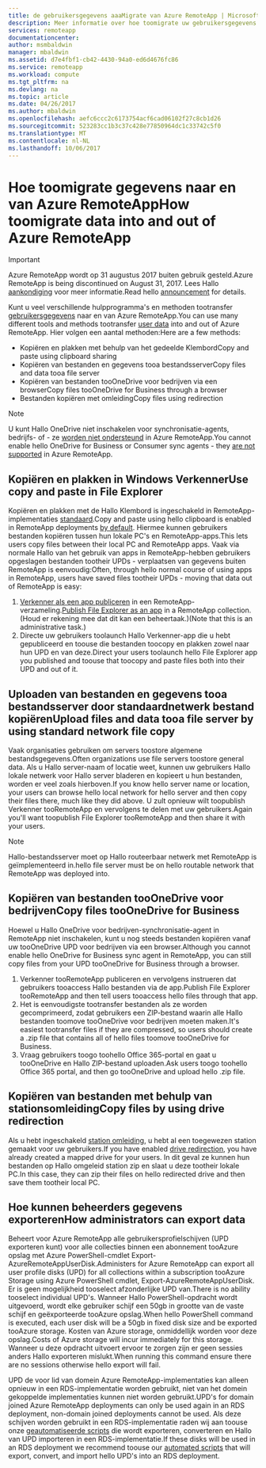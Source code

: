 ```yaml
---
title: de gebruikersgegevens aaaMigrate van Azure RemoteApp | Microsoft Docs
description: Meer informatie over hoe toomigrate uw gebruikersgegevens in Azure RemoteApp.
services: remoteapp
documentationcenter: 
author: msmbaldwin
manager: mbaldwin
ms.assetid: d7e4fbf1-cb42-4430-94a0-ed6d4676fc86
ms.service: remoteapp
ms.workload: compute
ms.tgt_pltfrm: na
ms.devlang: na
ms.topic: article
ms.date: 04/26/2017
ms.author: mbaldwin
ms.openlocfilehash: aefc6ccc2c6173754acf6cad06102f27c8cb1d26
ms.sourcegitcommit: 523283cc1b3c37c428e77850964dc1c33742c5f0
ms.translationtype: MT
ms.contentlocale: nl-NL
ms.lasthandoff: 10/06/2017
---
```

# <a name="how-toomigrate-data-into-and-out-of-azure-remoteapp"></a><span data-ttu-id="e12ed-103">Hoe toomigrate gegevens naar en van Azure RemoteApp</span><span class="sxs-lookup"><span data-stu-id="e12ed-103">How toomigrate data into and out of Azure RemoteApp</span></span>
> [!IMPORTANT]
> <span data-ttu-id="e12ed-104">Azure RemoteApp wordt op 31 augustus 2017 buiten gebruik gesteld.</span><span class="sxs-lookup"><span data-stu-id="e12ed-104">Azure RemoteApp is being discontinued on August 31, 2017.</span></span> <span data-ttu-id="e12ed-105">Lees Hallo [aankondiging](https://go.microsoft.com/fwlink/?linkid=821148) voor meer informatie.</span><span class="sxs-lookup"><span data-stu-id="e12ed-105">Read hello [announcement](https://go.microsoft.com/fwlink/?linkid=821148) for details.</span></span>
> 
> 

<span data-ttu-id="e12ed-106">Kunt u veel verschillende hulpprogramma's en methoden tootransfer [gebruikersgegevens](remoteapp-upd.md) naar en van Azure RemoteApp.</span><span class="sxs-lookup"><span data-stu-id="e12ed-106">You can use many different tools and methods tootransfer [user data](remoteapp-upd.md) into and out of Azure RemoteApp.</span></span> <span data-ttu-id="e12ed-107">Hier volgen een aantal methoden:</span><span class="sxs-lookup"><span data-stu-id="e12ed-107">Here are a few methods:</span></span>

* <span data-ttu-id="e12ed-108">Kopiëren en plakken met behulp van het gedeelde Klembord</span><span class="sxs-lookup"><span data-stu-id="e12ed-108">Copy and paste using clipboard sharing</span></span>
* <span data-ttu-id="e12ed-109">Kopiëren van bestanden en gegevens tooa bestandsserver</span><span class="sxs-lookup"><span data-stu-id="e12ed-109">Copy files and data tooa file server</span></span>
* <span data-ttu-id="e12ed-110">Kopiëren van bestanden tooOneDrive voor bedrijven via een browser</span><span class="sxs-lookup"><span data-stu-id="e12ed-110">Copy files tooOneDrive for Business through a browser</span></span>
* <span data-ttu-id="e12ed-111">Bestanden kopiëren met omleiding</span><span class="sxs-lookup"><span data-stu-id="e12ed-111">Copy files using redirection</span></span>

> [!NOTE]
> <span data-ttu-id="e12ed-112">U kunt Hallo OneDrive niet inschakelen voor synchronisatie-agents, bedrijfs- of - ze [worden niet ondersteund](remoteapp-onedrive.md) in Azure RemoteApp.</span><span class="sxs-lookup"><span data-stu-id="e12ed-112">You cannot enable hello OneDrive for Business or Consumer sync agents - they [are not supported](remoteapp-onedrive.md) in Azure RemoteApp.</span></span>
> 
> 

## <a name="use-copy-and-paste-in-file-explorer"></a><span data-ttu-id="e12ed-113">Kopiëren en plakken in Windows Verkenner</span><span class="sxs-lookup"><span data-stu-id="e12ed-113">Use copy and paste in File Explorer</span></span>
<span data-ttu-id="e12ed-114">Kopiëren en plakken met de Hallo Klembord is ingeschakeld in RemoteApp-implementaties [standaard](remoteapp-redirection.md).</span><span class="sxs-lookup"><span data-stu-id="e12ed-114">Copy and paste using hello clipboard is enabled in RemoteApp deployments [by default](remoteapp-redirection.md).</span></span> <span data-ttu-id="e12ed-115">Hiermee kunnen gebruikers bestanden kopiëren tussen hun lokale PC's en RemoteApp-apps.</span><span class="sxs-lookup"><span data-stu-id="e12ed-115">This lets users copy files between their local PC and RemoteApp apps.</span></span> <span data-ttu-id="e12ed-116">Vaak via normale Hallo van het gebruik van apps in RemoteApp-hebben gebruikers opgeslagen bestanden tootheir UPDs - verplaatsen van gegevens buiten RemoteApp is eenvoudig:</span><span class="sxs-lookup"><span data-stu-id="e12ed-116">Often, through hello normal course of using apps in RemoteApp, users have saved files tootheir UPDs - moving that data out of RemoteApp is easy:</span></span>

1. <span data-ttu-id="e12ed-117">[Verkenner als een app publiceren](remoteapp-publish.md) in een RemoteApp-verzameling.</span><span class="sxs-lookup"><span data-stu-id="e12ed-117">[Publish File Explorer as an app](remoteapp-publish.md) in a RemoteApp collection.</span></span> <span data-ttu-id="e12ed-118">(Houd er rekening mee dat dit kan een beheertaak.)</span><span class="sxs-lookup"><span data-stu-id="e12ed-118">(Note that this is an administrative task.)</span></span>
2. <span data-ttu-id="e12ed-119">Directe uw gebruikers toolaunch Hallo Verkenner-app die u hebt gepubliceerd en toouse die bestanden toocopy en plakken zowel naar hun UPD en van deze.</span><span class="sxs-lookup"><span data-stu-id="e12ed-119">Direct your users toolaunch hello File Explorer app you published and toouse that toocopy and paste files both into their UPD and out of it.</span></span>

## <a name="upload-files-and-data-tooa-file-server-by-using-standard-network-file-copy"></a><span data-ttu-id="e12ed-120">Uploaden van bestanden en gegevens tooa bestandsserver door standaardnetwerk bestand kopiëren</span><span class="sxs-lookup"><span data-stu-id="e12ed-120">Upload files and data tooa file server by using standard network file copy</span></span>
<span data-ttu-id="e12ed-121">Vaak organisaties gebruiken om servers toostore algemene bestandsgegevens.</span><span class="sxs-lookup"><span data-stu-id="e12ed-121">Often organizations use file servers toostore general data.</span></span> <span data-ttu-id="e12ed-122">Als u Hallo server-naam of locatie weet, kunnen uw gebruikers Hallo lokale netwerk voor Hallo server bladeren en kopieert u hun bestanden, worden er veel zoals hierboven.</span><span class="sxs-lookup"><span data-stu-id="e12ed-122">If you know hello server name or location, your users can browse hello local network for hello server and then copy their files there, much like they did above.</span></span> <span data-ttu-id="e12ed-123">U zult opnieuw wilt toopublish Verkenner tooRemoteApp en vervolgens te delen met uw gebruikers.</span><span class="sxs-lookup"><span data-stu-id="e12ed-123">Again you'll want toopublish File Explorer tooRemoteApp and then share it with your users.</span></span>

> [!NOTE]
> <span data-ttu-id="e12ed-124">Hallo-bestandsserver moet op Hallo routeerbaar netwerk met RemoteApp is geïmplementeerd in.</span><span class="sxs-lookup"><span data-stu-id="e12ed-124">hello file server must be on hello routable network that RemoteApp was deployed into.</span></span>
> 
> 

## <a name="copy-files-tooonedrive-for-business"></a><span data-ttu-id="e12ed-125">Kopiëren van bestanden tooOneDrive voor bedrijven</span><span class="sxs-lookup"><span data-stu-id="e12ed-125">Copy files tooOneDrive for Business</span></span>
<span data-ttu-id="e12ed-126">Hoewel u Hallo OneDrive voor bedrijven-synchronisatie-agent in RemoteApp niet inschakelen, kunt u nog steeds bestanden kopiëren vanaf uw tooOneDrive UPD voor bedrijven via een browser.</span><span class="sxs-lookup"><span data-stu-id="e12ed-126">Although you cannot enable hello OneDrive for Business sync agent in RemoteApp, you can still copy files from your UPD tooOneDrive for Business through a browser.</span></span> 

1. <span data-ttu-id="e12ed-127">Verkenner tooRemoteApp publiceren en vervolgens instrueren dat gebruikers tooaccess Hallo bestanden via de app.</span><span class="sxs-lookup"><span data-stu-id="e12ed-127">Publish File Explorer tooRemoteApp and then tell users tooaccess hello files through that app.</span></span> 
2. <span data-ttu-id="e12ed-128">Het is eenvoudigste tootransfer bestanden als ze worden gecomprimeerd, zodat gebruikers een ZIP-bestand waarin alle Hallo bestanden toomove tooOneDrive voor bedrijven moeten maken.</span><span class="sxs-lookup"><span data-stu-id="e12ed-128">It's easiest tootransfer files if they are compressed, so users should create a .zip file that contains all of hello files toomove tooOneDrive for Business.</span></span>
3. <span data-ttu-id="e12ed-129">Vraag gebruikers toogo toohello Office 365-portal en gaat u tooOneDrive en Hallo ZIP-bestand uploaden.</span><span class="sxs-lookup"><span data-stu-id="e12ed-129">Ask users toogo toohello Office 365 portal, and then go tooOneDrive and upload hello .zip file.</span></span>

## <a name="copy-files-by-using-drive-redirection"></a><span data-ttu-id="e12ed-130">Kopiëren van bestanden met behulp van stationsomleiding</span><span class="sxs-lookup"><span data-stu-id="e12ed-130">Copy files by using drive redirection</span></span>
<span data-ttu-id="e12ed-131">Als u hebt ingeschakeld [station omleiding](remoteapp-redirection.md), u hebt al een toegewezen station gemaakt voor uw gebruikers.</span><span class="sxs-lookup"><span data-stu-id="e12ed-131">If you have enabled [drive redirection](remoteapp-redirection.md), you have already created a mapped drive for your users.</span></span> <span data-ttu-id="e12ed-132">In dit geval ze kunnen hun bestanden op Hallo omgeleid station zip en slaat u deze tootheir lokale PC.</span><span class="sxs-lookup"><span data-stu-id="e12ed-132">In this case, they can zip their files on hello redirected drive and then save them tootheir local PC.</span></span>

## <a name="how-administrators-can-export-data"></a><span data-ttu-id="e12ed-133">Hoe kunnen beheerders gegevens exporteren</span><span class="sxs-lookup"><span data-stu-id="e12ed-133">How administrators can export data</span></span>

<span data-ttu-id="e12ed-134">Beheert voor Azure RemoteApp alle gebruikersprofielschijven (UPD exporteren kunt) voor alle collecties binnen een abonnement tooAzure opslag met Azure PowerShell-cmdlet Export-AzureRemoteAppUserDisk.</span><span class="sxs-lookup"><span data-stu-id="e12ed-134">Administers for Azure RemoteApp can export all user profile disks (UPD) for all collections within a subscription tooAzure Storage using Azure PowerShell cmdlet, Export-AzureRemoteAppUserDisk.</span></span>  <span data-ttu-id="e12ed-135">Er is geen mogelijkheid tooselect afzonderlijke UPD van.</span><span class="sxs-lookup"><span data-stu-id="e12ed-135">There is no ability tooselect individual UPD's.</span></span>  <span data-ttu-id="e12ed-136">Wanneer Hallo PowerShell-opdracht wordt uitgevoerd, wordt elke gebruiker schijf een 50gb in grootte van de vaste schijf en geëxporteerde tooAzure opslag.</span><span class="sxs-lookup"><span data-stu-id="e12ed-136">When hello PowerShell command is executed, each user disk will be a 50gb in fixed disk size and be exported tooAzure storage.</span></span>  <span data-ttu-id="e12ed-137">Kosten van Azure storage, onmiddellijk worden voor deze opslag.</span><span class="sxs-lookup"><span data-stu-id="e12ed-137">Costs of Azure storage will incur immediately for this storage.</span></span>  <span data-ttu-id="e12ed-138">Wanneer u deze opdracht uitvoert ervoor te zorgen zijn er geen sessies anders Hallo exporteren mislukt.</span><span class="sxs-lookup"><span data-stu-id="e12ed-138">When running this command ensure there are no sessions otherwise hello export will fail.</span></span>

<span data-ttu-id="e12ed-139">UPD de voor lid van domein Azure RemoteApp-implementaties kan alleen opnieuw in een RDS-implementatie worden gebruikt, niet van het domein gekoppelde implementaties kunnen niet worden gebruikt.</span><span class="sxs-lookup"><span data-stu-id="e12ed-139">UPD's for domain joined Azure RemoteApp deployments can only be used again in an RDS deployment, non-domain joined deployments cannot be used.</span></span>  <span data-ttu-id="e12ed-140">Als deze schijven worden gebruikt in een RDS-implementatie raden wij aan toouse onze [geautomatiseerde scripts](https://github.com/arcadiahlyy/aramigration) die wordt exporteren, converteren en Hallo van UPD importeren in een RDS-implementatie.</span><span class="sxs-lookup"><span data-stu-id="e12ed-140">If these disks will be used in an RDS deployment we recommend toouse our [automated scripts](https://github.com/arcadiahlyy/aramigration) that will export, convert, and import hello UPD's into an RDS deployment.</span></span>

